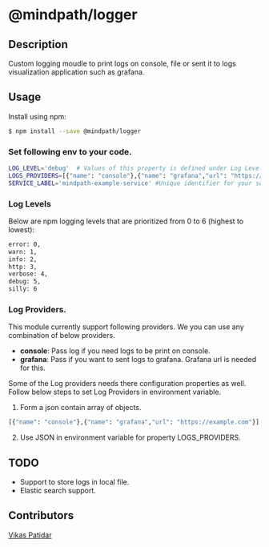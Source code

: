 # @mindpath/logger
## Description
Custom logging moudle to print logs on console, file or sent it to logs visualization application such as grafana.

## Usage
Install using npm:
```bash
$ npm install --save @mindpath/logger
```

### Set following env to your code.
```sh
LOG_LEVEL='debug'  # Values of this property is defined under Log Levels
LOGS_PROVIDERS=[{"name": "console"},{"name": "grafana","url": "https://example.com"}]  # Array of json object. For more details refer section Log Providers.
SERVICE_LABEL='mindpath-example-service' #Unique identifier for your service.
```
### Log Levels
Below are npm logging levels that are prioritized from 0 to 6 (highest to lowest):
 ```sh
error: 0,
warn: 1,
info: 2,
http: 3,
verbose: 4,
debug: 5,
silly: 6
```

### Log Providers.
This module currently support following providers. We you can use any combination of below providers.

 - **console**: Pass log if you need logs to be print on console.
 - **grafana**: Pass if you want to sent logs to grafana. Grafana url is
   needed for this.

Some of the Log providers needs there configuration properties as well.  
Follow below steps to set Log Providers in environment variable. 

 1. Form a json contain array of objects.
 ```sh
[{"name": "console"},{"name": "grafana","url": "https://example.com"}]
 ```
 2. Use JSON in environment variable for property LOGS_PROVIDERS.

## TODO

 - Support to store logs in local file.
 - Elastic search support.

## Contributors
[Vikas Patidar](https://www.linkedin.com/in/vikas-patidar-0106/)